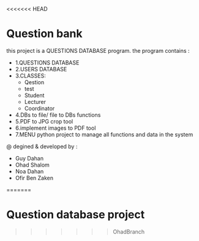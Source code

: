 <<<<<<< HEAD
# Question bank
this project is a QUESTIONS DATABASE program.
the program contains :

* 1.QUESTIONS DATABASE
* 2.USERS DATABASE
* 3.CLASSES:
  * Qestion
  * test
  * Student
  * Lecturer
  * Coordinator
* 4.DBs to file/ file to DBs functions
* 5.PDF to JPG crop tool
* 6.implement images to PDF tool
* 7.MENU python project to manage all functions and data in the system

@ degined & developed by :
  * Guy Dahan
  * Ohad Shalom
  * Noa Dahan
  * Ofir Ben Zaken
          
=======
# Question database project


>>>>>>> OhadBranch
